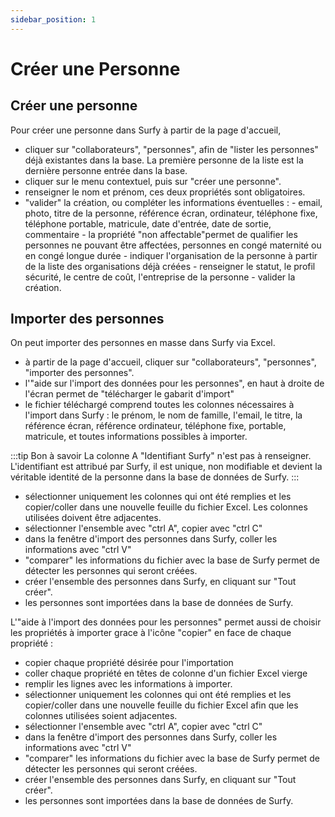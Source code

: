 ```yaml
---
sidebar_position: 1
---
```

# Créer une Personne


## Créer une personne

<Youtube code="eBXD7Atx9Dg"/>

Pour créer une personne dans Surfy à partir de la page d'accueil,
-   cliquer sur "collaborateurs", "personnes", afin de "lister les personnes" déjà existantes dans la base. La première personne de la liste est la dernière personne entrée dans la base.
-   cliquer sur le menu contextuel, puis sur "créer une personne". 
-   renseigner le nom et prénom, ces deux propriétés sont obligatoires.
-   "valider" la création, ou compléter les informations éventuelles : 
        -   email, photo, titre de la personne, référence écran, ordinateur, téléphone fixe, téléphone portable, matricule, date d'entrée, date de sortie, commentaire
        -   la propriété "non affectable"permet de qualifier les personnes ne pouvant être affectées, personnes en congé maternité ou en congé longue durée
        -   indiquer l'organisation de la personne à partir de la liste des organisations déjà créées
        -   renseigner le statut, le profil sécurité, le centre de coût, l'entreprise de la personne
        -   valider la création.


## Importer des personnes 

<Youtube code="J-SiqS2Wq8I"/>

On peut importer des personnes en masse dans Surfy via Excel.

-   à partir de la page d'accueil, cliquer sur "collaborateurs", "personnes", "importer des personnes".
-   l'"aide sur l'import des données pour les personnes", en haut à droite de l'écran permet de "télécharger le gabarit d'import"
-   le fichier téléchargé comprend toutes les colonnes nécessaires à l'import dans Surfy : le prénom, le nom de famille, l'email, le titre, la référence écran, référence ordinateur, téléphone fixe, portable, matricule, et toutes informations possibles à importer.

:::tip Bon à savoir
La colonne A "Identifiant Surfy" n'est pas à renseigner. L'identifiant est attribué par Surfy, il est unique, non modifiable et devient la véritable identité de la personne dans la base de données de Surfy.
:::

-   sélectionner uniquement les colonnes qui ont été remplies et les copier/coller dans une nouvelle feuille du fichier Excel. Les colonnes utilisées doivent être adjacentes.
 -  sélectionner l'ensemble avec "ctrl A", copier avec "ctrl C"
 -  dans la fenêtre d'import des personnes dans Surfy, coller les informations avec "ctrl V"
 -  "comparer" les informations du fichier avec la base de Surfy permet de détecter les personnes qui seront créées.
 -  créer l'ensemble des personnes dans Surfy, en cliquant sur "Tout créer".
 -  les personnes sont importées dans la base de données de Surfy.


L'"aide à l'import des données pour les personnes" permet aussi de choisir les propriétés à importer grace à l'icône "copier" en face de chaque propriété :
 
-   copier chaque propriété désirée pour l'importation
-   coller chaque propriété en têtes de colonne d'un fichier Excel vierge
-   remplir les lignes avec les informations à importer.
-   sélectionner uniquement les colonnes qui ont été remplies et les copier/coller dans une nouvelle feuille du fichier Excel afin que les colonnes utilisées soient adjacentes.
 -  sélectionner l'ensemble avec "ctrl A", copier avec "ctrl C"
 -  dans la fenêtre d'import des personnes dans Surfy, coller les informations avec "ctrl V"
 -  "comparer" les informations du fichier avec la base de Surfy permet de détecter les personnes qui seront créées.
 -  créer l'ensemble des personnes dans Surfy, en cliquant sur "Tout créer".
 -  les personnes sont importées dans la base de données de Surfy.
